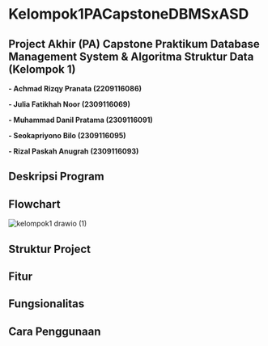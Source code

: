 # Kelompok1PACapstoneDBMSxASD
## **Project Akhir (PA) Capstone Praktikum Database Management System & Algoritma Struktur Data (Kelompok 1)**

**-  Achmad Rizqy Pranata
   (2209116086)**

**-  Julia Fatikhah Noor
   (2309116069)**

**-  Muhammad Danil Pratama
(2309116091)**

**-  Seokapriyono Bilo
   (2309116095)**

**-  Rizal Paskah Anugrah
   (2309116093)**

## **Deskripsi Program**

## **Flowchart**
![kelompok1 drawio (1)](https://github.com/PA-B23-KELOMPOK1/PA-B23-KELOMPOK1/assets/146010899/474fd23d-14c9-4dd1-bef9-424e9d801140)


## **Struktur Project**

## **Fitur**

## **Fungsionalitas**

## **Cara Penggunaan**
